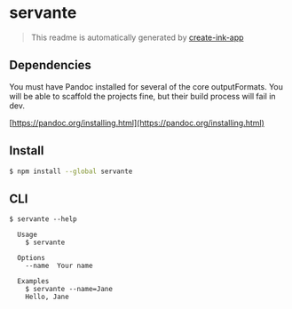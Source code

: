 # servante

> This readme is automatically generated by [create-ink-app](https://github.com/vadimdemedes/create-ink-app)

## Dependencies

You must have Pandoc installed for several of the core outputFormats. You will be able to scaffold the projects fine, but their build process will fail in dev.

[https://pandoc.org/installing.html](https://pandoc.org/installing.html)

## Install

```bash
$ npm install --global servante
```

## CLI

```
$ servante --help

  Usage
    $ servante

  Options
    --name  Your name

  Examples
    $ servante --name=Jane
    Hello, Jane
```
